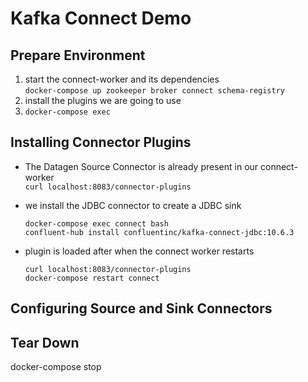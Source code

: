 # Kafka Connect Demo

## Prepare Environment

1. start the connect-worker and its dependencies  
   `docker-compose up zookeeper broker connect schema-registry`
2. install the plugins we are going to use  
3. `docker-compose exec `

## Installing Connector Plugins

* The Datagen Source Connector is already present in our connect-worker  
  `curl localhost:8083/connector-plugins`
* we install the JDBC connector to create a JDBC sink
  
      docker-compose exec connect bash
      confluent-hub install confluentinc/kafka-connect-jdbc:10.6.3
* plugin is loaded after when the connect worker restarts 

      curl localhost:8083/connector-plugins
      docker-compose restart connect

## Configuring Source and Sink Connectors



## Tear Down

docker-compose stop


